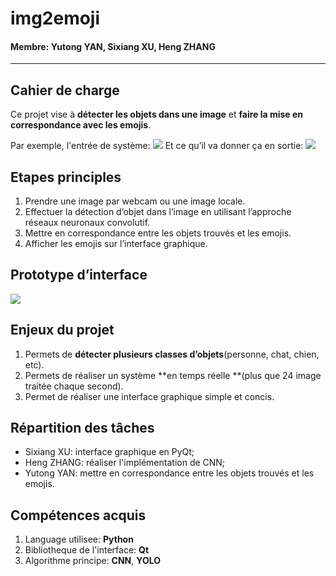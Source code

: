 # img2emoji

#### Membre: Yutong YAN, Sixiang XU, Heng ZHANG

---
## Cahier de charge

Ce projet vise à **détecter les objets dans une image** et **faire la mise en correspondance avec les emojis**.

Par exemple, l'entrée de système:
![](https://lh6.googleusercontent.com/T3ICsrm-oFJk5zr6Zp97BF35k4C8kO4DGPgkPc5v21jdi9KmQVxMiK-zirYRPAIcH3fDQoSFiA39zvqAZBeo=w1855-h959) 
Et ce qu’il va donner ça en sortie:
![](https://lh6.googleusercontent.com/6G3ue1BcDuhOlZQ16gVjWQtnJufrnjrKdM71vQ_NDDHmtqxVlaj0Irf3wIftMnctzYf1hxDVtbZgxHwcQNp2=w1855-h959) 

## Etapes principles

1. Prendre une image par webcam ou une image locale.
1. Effectuer la détection d’objet dans l’image en utilisant l’approche réseaux neuronaux convolutif.
1. Mettre en correspondance entre les objets trouvés et les emojis.
1. Afficher les emojis sur l’interface graphique.

## Prototype d’interface
![](https://lh3.googleusercontent.com/Dj1UYF8uNONZlulAF5Ie4aygdyAgpl5TXdpu67SVCl7PrOG-VdLF5t3gCZAVEodlZt4gESPu-zVxWRdVc3m6=w1855-h959) 

## Enjeux du projet
1. Permets de **détecter plusieurs classes d’objets**(personne, chat, chien, etc).
1. Permets de réaliser un système **en temps réelle **(plus que 24 image traitée chaque second).
1. Permet de réaliser une interface graphique simple et concis.

## Répartition des tâches
- Sixiang XU: interface graphique en PyQt;
- Heng ZHANG: réaliser l'implémentation de CNN;
- Yutong YAN: mettre en correspondance entre les objets trouvés et les emojis.

## Compétences acquis
1. Language utilisee: **Python**
1. Bibliotheque de l'interface: **Qt**
1. Algorithme principe: **CNN**, **YOLO**